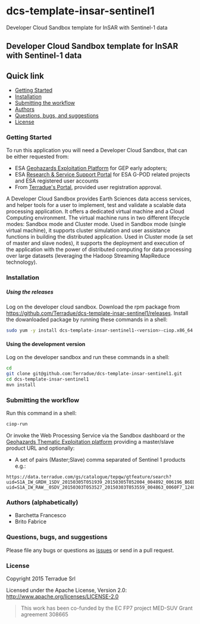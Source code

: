 dcs-template-insar-sentinel1
============================

Developer Cloud Sandbox template for InSAR with Sentinel-1 data


## Developer Cloud Sandbox template for InSAR with Sentinel-1 data 


## Quick link
 
* [Getting Started](#getting-started)
* [Installation](#installation)
* [Submitting the workflow](#submit)
* [Authors](#authors)
* [Questions, bugs, and suggestions](#questions)
* [License](#license)

### <a name="getting-started"></a>Getting Started 

To run this application you will need a Developer Cloud Sandbox, that can be either requested from:
* ESA [Geohazards Exploitation Platform](https://geohazards-tep.eo.esa.int) for GEP early adopters;
* ESA [Research & Service Support Portal](http://eogrid.esrin.esa.int/cloudtoolbox/) for ESA G-POD related projects and ESA registered user accounts
* From [Terradue's Portal](http://www.terradue.com/partners), provided user registration approval. 

A Developer Cloud Sandbox provides Earth Sciences data access services, and helper tools for a user to implement, test and validate a scalable data processing application. It offers a dedicated virtual machine and a Cloud Computing environment.
The virtual machine runs in two different lifecycle modes: Sandbox mode and Cluster mode. 
Used in Sandbox mode (single virtual machine), it supports cluster simulation and user assistance functions in building the distributed application.
Used in Cluster mode (a set of master and slave nodes), it supports the deployment and execution of the application with the power of distributed computing for data processing over large datasets (leveraging the Hadoop Streaming MapReduce technology). 
### <a name="installation"></a>Installation


##### Using the releases

Log on the developer cloud sandbox. Download the rpm package from https://github.com/Terradue/dcs-template-insar-sentinel1/releases. 
Install the dowanloaded package by running these commands in a shell:

```bash
sudo yum -y install dcs-template-insar-sentinel1-<version>-ciop.x86_64.rpm
```

#### Using the development version

Log on the developer sandbox and run these commands in a shell:

```bash
cd
git clone git@github.com:Terradue/dcs-template-insar-sentinel1.git
cd dcs-template-insar-sentinel1
mvn install
```

### <a name="submit"></a>Submitting the workflow

Run this command in a shell:

```bash
ciop-run
```
Or invoke the Web Processing Service via the Sandbox dashboard or the [Geohazards Thematic Exploitation platform](https://geohazards-tep.eo.esa.int) providing a master/slave product URL and optionally:

* A set of pairs (Master;Slave) comma separated of Sentinel 1 products e.g.:
```
https://data.terradue.com/gs/catalogue/tepqw/gtfeature/search?uid=S1A_IW_GRDH_1SDV_20150305T051939_20150305T052004_004892_006196_B6ED;https://data.terradue.com/gs/catalogue/tepqw/gtfeature/search?uid=S1A_IW_RAW__0SDV_20150303T053527_20150303T053559_004863_0060F7_124C
```


### <a name="authors"></a>Authors (alphabetically)

* Barchetta Francesco
* Brito Fabrice

### <a name="questions"></a>Questions, bugs, and suggestions

Please file any bugs or questions as [issues](https://github.com/geohazards-tep/dcs-template-insar-sentinel1/issues/new) or send in a pull request.

### <a name="license"></a>License

Copyright 2015 Terradue Srl

Licensed under the Apache License, Version 2.0: http://www.apache.org/licenses/LICENSE-2.0

> This work has been co-funded by the EC FP7 project MED-SUV Grant agreement 308665 
